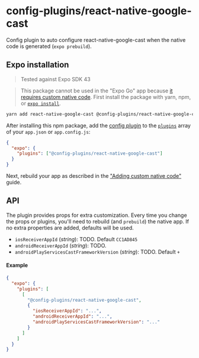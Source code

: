 # config-plugins/react-native-google-cast

Config plugin to auto configure react-native-google-cast when the native code is generated (`expo prebuild`).

## Expo installation

> Tested against Expo SDK 43

> This package cannot be used in the "Expo Go" app because [it requires custom native code](https://docs.expo.io/workflow/customizing/).
> First install the package with yarn, npm, or [`expo install`](https://docs.expo.io/workflow/expo-cli/#expo-install).

```sh
yarn add react-native-google-cast @config-plugins/react-native-google-cast
```

After installing this npm package, add the [config plugin](https://docs.expo.io/guides/config-plugins/) to the [`plugins`](https://docs.expo.io/versions/latest/config/app/#plugins) array of your `app.json` or `app.config.js`:

```json
{
  "expo": {
    "plugins": ["@config-plugins/react-native-google-cast"]
  }
}
```

Next, rebuild your app as described in the ["Adding custom native code"](https://docs.expo.io/workflow/customizing/) guide.

## API

The plugin provides props for extra customization. Every time you change the props or plugins, you'll need to rebuild (and `prebuild`) the native app. If no extra properties are added, defaults will be used.

- `iosReceiverAppId` (_string_): TODO. Default `CC1AD845`
- `androidReceiverAppId` (_string_): TODO.
- `androidPlayServicesCastFrameworkVersion` (_string_): TODO. Default `+`

#### Example

```json
{
  "expo": {
    "plugins": [
      [
        "@config-plugins/react-native-google-cast",
        {
          "iosReceiverAppId": "...",
          "androidReceiverAppId": "...",
          "androidPlayServicesCastFrameworkVersion": "..."
        }
      ]
    ]
  }
}
```
